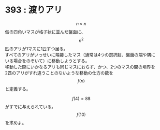 # 393 : 渡りアリ

$$n \times n$$個の四角いマスが格子状に並んだ盤面に、$$n^2$$匹のアリが1マスに1匹ずつ居る。  
すべてのアリがいっせいに隣接したマス（通常は4つの選択肢、盤面の端や隅にいる場合をのぞいて）に移動しようとする。  
移動した際にいかなるアリも同じマスにおらず、かつ、2つのマスの間の境界を2匹のアリがすれ違うことのないような移動の仕方の数を$$f(n)$$と定義する。

$$f(4) = 88$$がすでに与えられている。  
$$f(10)$$を求めよ。

